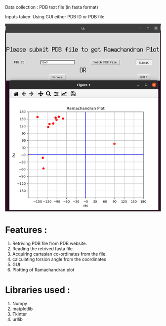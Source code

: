 Data  collection : PDB text file (in fasta format) 

Inputs taken: Using GUI either PDB ID or PDB file

<!-- ![gui](https://github.com/rohitmodee/GUI_to_fetch_pdb_plot_ramachandran/blob/main/rama_gui.png?raw=true) -->
![gui](https://github.com/rohitmodee/GUI_to_fetch_pdb_plot_ramachandran/blob/main/gui_res.png?raw=true)

# Features :
1. Retriving PDB file from PDB website.
2. Reading the retrived fasta file.
3. Acquiring cartesian co-ordinates from the file.
4. calculating torsion angle from the coordinates
5. GUI
6. Plotting of Ramachandran plot

# Libraries used :
1. Numpy
2. matplotlib
3. Tkinter
4. urllib